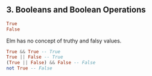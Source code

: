 ## 3. Booleans and Boolean Operations

```elm
True
False
```

Elm has no concept of truthy and falsy values.

```elm
True && True -- True
True || False -- True
(True || False) && False -- False
not True -- False
```
